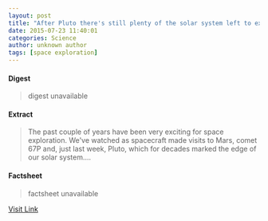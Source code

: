 ```yaml
---
layout: post
title: "After Pluto there's still plenty of the solar system left to explore"
date: 2015-07-23 11:40:01
categories: Science
author: unknown author
tags: [space exploration]
---
```



#### Digest
>digest unavailable

#### Extract
>The past couple of years have been very exciting for space exploration. We've watched as spacecraft made visits to Mars, comet 67P and, just last week, Pluto, which for decades marked the edge of our solar system....

#### Factsheet
>factsheet unavailable

[Visit Link](http://phys.org/news/2015-07-pluto-plenty-solar-left-explore.html)



